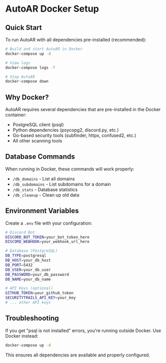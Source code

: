 # AutoAR Docker Setup

## Quick Start

To run AutoAR with all dependencies pre-installed (recommended):

```bash
# Build and start AutoAR in Docker
docker-compose up -d

# View logs
docker-compose logs -f

# Stop AutoAR
docker-compose down
```

## Why Docker?

AutoAR requires several dependencies that are pre-installed in the Docker container:
- PostgreSQL client (psql)
- Python dependencies (psycopg2, discord.py, etc.)
- Go-based security tools (subfinder, httpx, confused2, etc.)
- All other scanning tools

## Database Commands

When running in Docker, these commands will work properly:
- `/db_domains` - List all domains
- `/db_subdomains` - List subdomains for a domain
- `/db_stats` - Database statistics
- `/db_cleanup` - Clean up old data

## Environment Variables

Create a `.env` file with your configuration:

```bash
# Discord Bot
DISCORD_BOT_TOKEN=your_bot_token_here
DISCORD_WEBHOOK=your_webhook_url_here

# Database (PostgreSQL)
DB_TYPE=postgresql
DB_HOST=your_db_host
DB_PORT=5432
DB_USER=your_db_user
DB_PASSWORD=your_db_password
DB_NAME=your_db_name

# API Keys (optional)
GITHUB_TOKEN=your_github_token
SECURITYTRAILS_API_KEY=your_key
# ... other API keys
```

## Troubleshooting

If you get "psql is not installed" errors, you're running outside Docker. Use Docker instead:

```bash
docker-compose up -d
```

This ensures all dependencies are available and properly configured.
